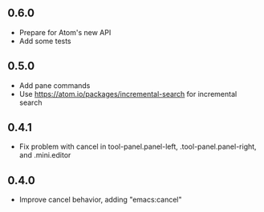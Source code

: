 ## 0.6.0
* Prepare for Atom's new API
* Add some tests

## 0.5.0
* Add pane commands
* Use https://atom.io/packages/incremental-search for incremental search

## 0.4.1
* Fix problem with cancel in tool-panel.panel-left, .tool-panel.panel-right, and .mini.editor

## 0.4.0
* Improve cancel behavior, adding "emacs:cancel"
